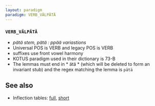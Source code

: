 ```yaml
---
layout: paradigm
paradigm: VERB_VÄLPÄTÄ
---
```

### ` VERB_VÄLPÄTÄ `

* _pätä stem, pätä : ppää variastions_
* Universal POS is VERB and legacy POS is VERB
* suffixes use front vowel harmony
* KOTUS paradigm used in their dictionary is 73-B
* The lemmas must end in * ätä * (which will be deleted to form an invariant stub) and the regex matching the lemma is ` pätä `

## See also

* Inflection tables: [full](gen/V/välpätä.html), [short](gen/V/välpätä_wikt.html)

